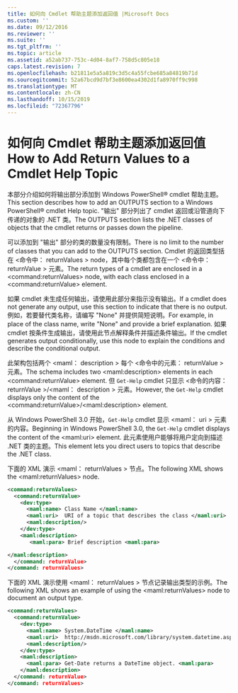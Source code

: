 ```yaml
---
title: 如何向 Cmdlet 帮助主题添加返回值 |Microsoft Docs
ms.custom: ''
ms.date: 09/12/2016
ms.reviewer: ''
ms.suite: ''
ms.tgt_pltfrm: ''
ms.topic: article
ms.assetid: a52ab737-753c-4d04-8af7-758d5c805e18
caps.latest.revision: 7
ms.openlocfilehash: b21811e5a5a819c3d5c4a55fcbe685a84819b71d
ms.sourcegitcommit: 52a67bcd9d7bf3e8600ea4302d1fa8970ff9c998
ms.translationtype: MT
ms.contentlocale: zh-CN
ms.lasthandoff: 10/15/2019
ms.locfileid: "72367796"
---
```

# <a name="how-to-add-return-values-to-a-cmdlet-help-topic"></a><span data-ttu-id="f8814-102">如何向 Cmdlet 帮助主题添加返回值</span><span class="sxs-lookup"><span data-stu-id="f8814-102">How to Add Return Values to a Cmdlet Help Topic</span></span>

<span data-ttu-id="f8814-103">本部分介绍如何将输出部分添加到 Windows PowerShell® cmdlet 帮助主题。</span><span class="sxs-lookup"><span data-stu-id="f8814-103">This section describes how to add an OUTPUTS section to a Windows PowerShell® cmdlet Help topic.</span></span> <span data-ttu-id="f8814-104">"输出" 部分列出了 cmdlet 返回或沿管道向下传递的对象的 .NET 类。</span><span class="sxs-lookup"><span data-stu-id="f8814-104">The OUTPUTS section lists the .NET classes of objects that the cmdlet returns or passes down the pipeline.</span></span>

<span data-ttu-id="f8814-105">可以添加到 "输出" 部分的类的数量没有限制。</span><span class="sxs-lookup"><span data-stu-id="f8814-105">There is no limit to the number of classes that you can add to the OUTPUTS section.</span></span> <span data-ttu-id="f8814-106">Cmdlet 的返回类型括在 \<命令中： returnValues > node，其中每个类都包含在一个 \<命令中： returnValue > 元素。</span><span class="sxs-lookup"><span data-stu-id="f8814-106">The return types of a cmdlet are enclosed in a \<command:returnValues> node, with each class enclosed in a \<command:returnValue> element.</span></span>

<span data-ttu-id="f8814-107">如果 cmdlet 未生成任何输出，请使用此部分来指示没有输出。</span><span class="sxs-lookup"><span data-stu-id="f8814-107">If a cmdlet does not generate any output, use this section to indicate that there is no output.</span></span> <span data-ttu-id="f8814-108">例如，若要替代类名称，请编写 "None" 并提供简短说明。</span><span class="sxs-lookup"><span data-stu-id="f8814-108">For example, in place of the class name, write "None" and provide a brief explanation.</span></span> <span data-ttu-id="f8814-109">如果 cmdlet 按条件生成输出，请使用此节点解释条件并描述条件输出。</span><span class="sxs-lookup"><span data-stu-id="f8814-109">If the cmdlet generates output conditionally, use this node to explain the conditions and describe the conditional output.</span></span>

<span data-ttu-id="f8814-110">此架构包括两个 \<maml： description > 每个 \<命令中的元素： returnValue > 元素。</span><span class="sxs-lookup"><span data-stu-id="f8814-110">The schema includes two \<maml:description> elements in each \<command:returnValue> element.</span></span> <span data-ttu-id="f8814-111">但 `Get-Help` cmdlet 只显示 \<命令的内容： returnValue >/\<maml： description > 元素。</span><span class="sxs-lookup"><span data-stu-id="f8814-111">However, the `Get-Help` cmdlet displays only the content of the \<command:returnValue>/\<maml:description> element.</span></span>

<span data-ttu-id="f8814-112">从 Windows PowerShell 3.0 开始，`Get-Help` cmdlet 显示 \<maml： uri > 元素的内容。</span><span class="sxs-lookup"><span data-stu-id="f8814-112">Beginning in Windows PowerShell 3.0, the `Get-Help` cmdlet displays the content of the \<maml:uri> element.</span></span> <span data-ttu-id="f8814-113">此元素使用户能够将用户定向到描述 .NET 类的主题。</span><span class="sxs-lookup"><span data-stu-id="f8814-113">This element lets you direct users to topics that describe the .NET class.</span></span>

<span data-ttu-id="f8814-114">下面的 XML 演示 \<maml： returnValues > 节点。</span><span class="sxs-lookup"><span data-stu-id="f8814-114">The following XML shows the \<maml:returnValues> node.</span></span>

```xml
<command:returnValues>
  <command:returnValue>
    <dev:type>
      <maml:name> Class Name </maml:name>
      <maml:uri>  URI of a topic that describes the class </maml:uri>
      <maml:description/>
    </dev:type>
    <maml:description>
       <maml:para> Brief description <maml:para>

</maml:description>
  </command: returnValue>
</command: returnValues>
```

<span data-ttu-id="f8814-115">下面的 XML 演示使用 \<maml： returnValues > 节点记录输出类型的示例。</span><span class="sxs-lookup"><span data-stu-id="f8814-115">The following XML shows an example of using the \<maml:returnValues> node to document an output type.</span></span>

```xml
<command:returnValues>
  <command:returnValue>
    <dev:type>
      <maml:name> System.DateTime </maml:name>
      <maml:uri>  http://msdn.microsoft.com/library/system.datetime.aspx </maml:uri>
      <maml:description/>
    </dev:type>
    <maml:description>
      <maml:para> Get-Date returns a DateTime object. <maml:para>
    </maml:description>
  </command: returnValue>
</command: returnValues>
```



